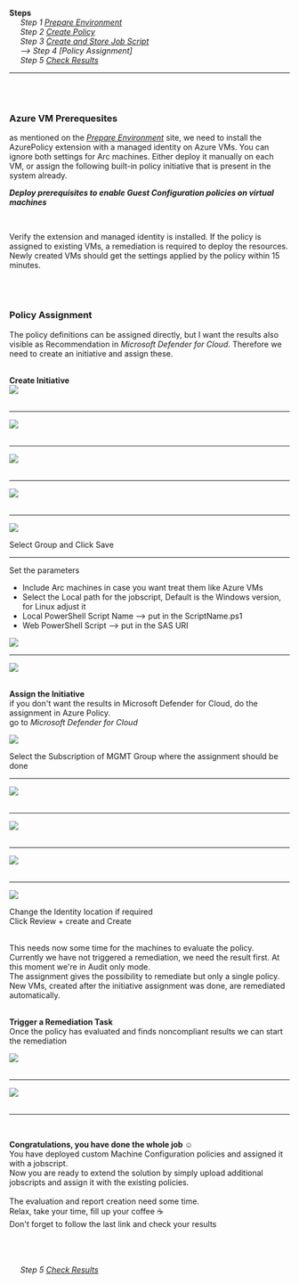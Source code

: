 **Steps** <br /> 
&nbsp;&nbsp;&nbsp;&nbsp;  _Step 1 [Prepare Environment](./Prepare.md)_ <br />
&nbsp;&nbsp;&nbsp;&nbsp;  _Step 2 [Create Policy](./CreatePolicy.md)_ <br />
&nbsp;&nbsp;&nbsp;&nbsp;  _Step 3 [Create and Store Job Script](./CreateJobScript.md)_ <br />
&nbsp;&nbsp;&nbsp;&nbsp;  _--> Step 4 [Policy Assignment]_ <br />
&nbsp;&nbsp;&nbsp;&nbsp;  _Step 5 [Check Results](./CheckResult.md)_ <br />

***

<br />  <br />

### Azure VM Prerequesites <br />
as mentioned on the _[Prepare Environment](./Prepare.md)_ site, we need to install the AzurePolicy extension with a managed identity on Azure VMs. You can ignore both settings for Arc machines. Either deploy it manually on each VM, or assign the following built-in policy initiative that is present in the system already.


 **_Deploy prerequisites to enable Guest Configuration policies on virtual machines_** <br />

<br />  

Verify the extension and managed identity is installed. If the policy is assigned to existing VMs, a remediation is required to deploy the resources. Newly created VMs should get the settings applied by the policy within 15 minutes.

<br />  <br />

### Policy Assignment <br />
The policy definitions can be assigned directly, but I want the results also visible as Recommendation in _Microsoft Defender for Cloud_. Therefore we need to create an initiative and assign these.
<br /><br />

**Create Initiative** <br />
![](../pics/initiativecreate.png)
<br /><br />

***

![](../pics/initiativebasics.png)
<br /><br />

***

![](../pics/initiativegroups.png)
<br /><br />

***

![](../pics/initiativepolicies.png)
<br /><br />

***

![](../pics/initiativepolicies2.png)
<br />

Select Group and Click Save <br />

***

Set the parameters <br />
  - Include Arc machines in case you want treat them like Azure VMs <br />
  - Select the Local path for the jobscript, Default is the Windows version, for Linux adjust it <br />
  - Local PowerShell Script Name --> put in the ScriptName.ps1 <br />
  - Web PowerShell Script --> put in the SAS URI  <br />

![](../pics/initiativeparameter.png)
<br />

***

![](../pics/initiativesaved.png)
<br /><br />

**Assign the Initiative** <br />
if you don't want the results in Microsoft Defender for Cloud, do the assignment in Azure Policy. <br />
go to _Microsoft Defender for Cloud_

![](../pics/mdcenvsettings.png)
<br />

Select the Subscription of MGMT Group where the assignment should be done <br />

***

![](../pics/mdcaddcustominitative.png)
<br /><br />

***

![](../pics/mdcaddcustominitative2.png)
<br /><br />

***

![](../pics/mdcaddcustominitativebasics.png)
<br /><br />

***

![](../pics/mdcaddcustominitativeidentity.png)
<br />

Change the Identity location if required <br />
Click Review + create and Create <br />
<br />

This needs now some time for the machines to evaluate the policy. <br />
Currently we have not triggered a remediation, we need the result first. At this moment we're in Audit only mode. <br />
The assignment gives the possibility to remediate but only a single policy.
New VMs, created after the initiative assignment was done, are remediated automatically.
<br /><br />

**Trigger a Remediation Task** <br />
Once the policy has evaluated and finds noncompliant results we can start the remediation <br />

![](../pics/mdcaddcustominitativerem.png)
<br /><br />

***

![](../pics/mdcaddcustominitativeremtask.png)
<br /><br />

***
<br />

**Congratulations, you have done the whole job :relaxed:** <br />
You have deployed custom Machine Configuration policies and assigned it with a jobscript. <br />
Now you are ready to extend the solution by simply upload additional jobscripts and assign it with the existing policies.
<br /> <br />
The evaluation and report creation need some time.  <br />
Relax, take your time, fill up your coffee :coffee:  <br />
Don't forget to follow the last link and check your results 

<br /><br /><br />
&nbsp;&nbsp;&nbsp;&nbsp;  _Step 5 [Check Results](./CheckResult.md)_ <br />
